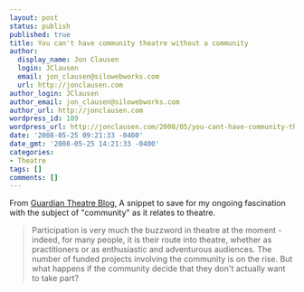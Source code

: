 ```yaml
---
layout: post
status: publish
published: true
title: You can't have community theatre without a community
author:
  display_name: Jon Clausen
  login: JClausen
  email: jon_clausen@silowebworks.com
  url: http://jonclausen.com
author_login: JClausen
author_email: jon_clausen@silowebworks.com
author_url: http://jonclausen.com
wordpress_id: 109
wordpress_url: http://jonclausen.com/2008/05/you-cant-have-community-theatre-without-a-community/
date: '2008-05-25 09:21:33 -0400'
date_gmt: '2008-05-25 14:21:33 -0400'
categories:
- Theatre
tags: []
comments: []
---
```

<p>From <a href="http://blogs.guardian.co.uk/theatre/2008/05/for_editors_12.html">Guardian Theatre Blog</a>, A snippet to save for my ongoing fascination with the subject of "community" as it relates to theatre.</p>
<blockquote cite="http://blogs.guardian.co.uk/theatre/2008/05/for_editors_12.html"><p>
Participation is very much the buzzword in theatre at the moment - indeed, for many people, it is their route into theatre, whether as practitioners or as enthusiastic and adventurous audiences. The number of funded projects involving the community is on the rise. But what happens if the community decide that they don't actually want to take part?
</p></blockquote>
